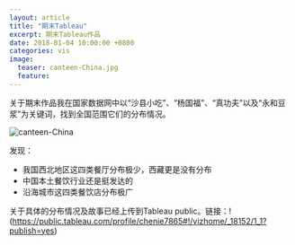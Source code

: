 ```yaml
---
layout: article
title: "期末Tableau"
excerpt: 期末Tableau作品
date: 2018-01-04 10:00:00 +0800
categories: vis
image: 
  teaser: canteen-China.jpg
  feature: 
---
```

关于期末作品我在国家数据网中以“沙县小吃”、“杨国福”、“真功夫”以及“永和豆浆”为关键词，找到全国范围它们的分布情况。

![canteen-China](https://chenie233.github.io/images/canteen-China.jpg)

发现：
- 我国西北地区这四类餐厅分布极少，西藏更是没有分布
- 中国本土餐饮行业还是挺发达的
- 沿海城市这四类餐饮店分布极广

关于具体的分布情况及故事已经上传到Tableau public。链接：!(https://public.tableau.com/profile/chenie7865#!/vizhome/_18152/1_1?publish=yes)

